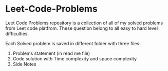 # Leet-Code-Problems
Leet Code Problems repository is a collection of all of my solved problems from Leet code platfrom. These question belong to all easy to hard level difficulties.

Each Solved problem is saved in different folder with three files:
1. Problems statement (in read me file) 
2. Code solution with Time complexity and space complexity
3. Side Notes
